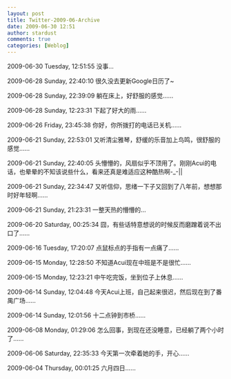 ```yaml
---
layout: post
title: Twitter-2009-06-Archive
date: 2009-06-30 12:51
author: stardust
comments: true
categories: [Weblog]
---
```

2009-06-30 Tuesday, 12:51:55 没事…

2009-06-28 Sunday, 22:40:10 很久没去更新Google日历了~

2009-06-28 Sunday, 22:39:09 躺在床上，好舒服的感觉……

2009-06-28 Sunday, 12:23:31 下起了好大的雨……

2009-06-26 Friday, 23:45:38 你好，你所拨打的电话已关机……

2009-06-21 Sunday, 22:53:01 又听清尘雅琴，舒缓的乐音加上鸟鸣，很舒服的感觉……

2009-06-21 Sunday, 22:40:05 头懵懵的，风扇似乎不顶用了。刚刚Acui的电话，也晕晕的不知该说些什么，看来还真是难适应这种酷热啊-_-||

2009-06-21 Sunday, 22:34:47 又听信仰，思绪一下子又回到了八年前，想想那时好年轻啊……

2009-06-21 Sunday, 21:23:31 一整天热的懵懵的…

2009-06-20 Saturday, 00:25:34 囧，有些话特意想说的时候反而磨蹭着说不出口了……

2009-06-16 Tuesday, 17:20:07 点鼠标点的手指有一点痛了……

2009-06-15 Monday, 12:28:50 不知道Acui现在中班是不是很忙……

2009-06-15 Monday, 12:23:21 中午吃完饭，坐到位子上休息……

2009-06-14 Sunday, 12:04:48 今天Acui上班，自己起来很迟，然后现在到了番禺广场……

2009-06-14 Sunday, 12:01:56 十二点钟到市桥……

2009-06-08 Monday, 01:29:06 怎么回事，到现在还没睡意，已经躺了两个小时了……

2009-06-06 Saturday, 22:35:33 今天第一次牵着她的手，开心……

2009-06-04 Thursday, 00:01:25 六月四日……
